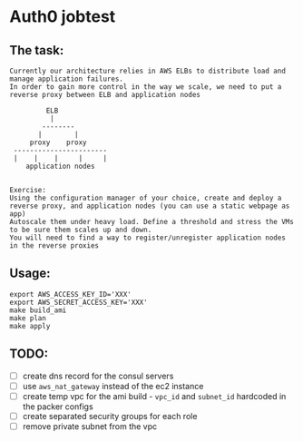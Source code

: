 # Auth0 jobtest

## The task:
```
Currently our architecture relies in AWS ELBs to distribute load and manage application failures.
In order to gain more control in the way we scale, we need to put a reverse proxy between ELB and application nodes

         ELB
          |
        --------
       |        |
     proxy    proxy
 -----------------------
 |    |    |     |     |
    application nodes


Exercise:
Using the configuration manager of your choice, create and deploy a reverse proxy, and application nodes (you can use a static webpage as app)
Autoscale them under heavy load. Define a threshold and stress the VMs to be sure them scales up and down.
You will need to find a way to register/unregister application nodes in the reverse proxies
```

## Usage:
```
export AWS_ACCESS_KEY_ID='XXX'
export AWS_SECRET_ACCESS_KEY='XXX'
make build_ami
make plan
make apply
```

## TODO:

- [ ] create dns record for the consul servers
- [ ] use `aws_nat_gateway` instead of the ec2 instance
- [ ] create temp vpc for the ami build - `vpc_id` and `subnet_id` hardcoded in the packer configs
- [ ] create separated security groups for each role
- [ ] remove private subnet from the vpc
